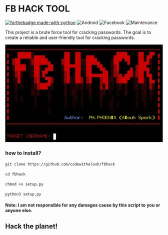 # FB HACK TOOL

[![forthebadge made-with-python](http://ForTheBadge.com/images/badges/made-with-python.svg)](https://www.python.org/)
![Android](https://img.shields.io/badge/Android-3DDC84?style=for-the-badge&logo=android&logoColor=white)
![Facebook](https://img.shields.io/badge/Facebook-%231877F2.svg?style=for-the-badge&logo=Facebook&logoColor=white)
![Maintenance](https://img.shields.io/badge/Maintained%3F-yes-green.svg?style=for-the-badge)

<p> This project is a brute force tool for cracking passwords. The goal is to create a reliable and user-friendly tool for cracking passwords. </p>

![gif](https://raw.githubusercontent.com/codewithalouh/codewithalouh/main/IMG_20221219_161959.jpg)

### how to install?
```
git clone https://github.com/codewithalouh/fbhack

cd fbhack

chmod +x setup.py

python3 setup.py
```
#### Note: I am not responsible for any damages cause by this script to you or anyone else. 
 
## Hack the planet!

